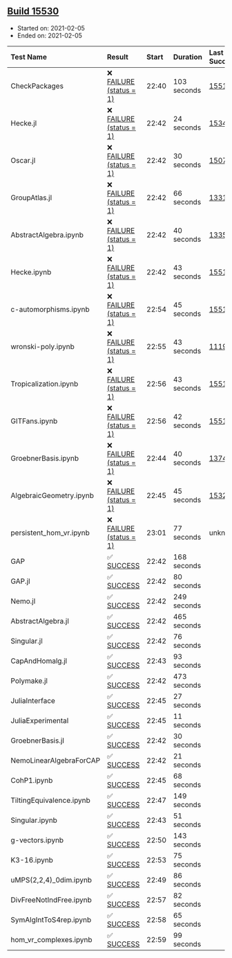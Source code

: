 ## [Build 15530](https://oscarci.mathematik.uni-kl.de/job/oscar/15530/)

* Started on: 2021-02-05
* Ended on: 2021-02-05

| Test Name    | Result | Start | Duration | Last Success | First Failure |
|:-------------|:-------|:------|:---------|:-------------|:--------------|
| CheckPackages | ❌ [FAILURE (status = 1)](https://oscarci.mathematik.uni-kl.de/job/oscar/15530/artifact/logs/build-15530/CheckPackages.log) | 22:40 | 103 seconds | [15514](https://oscarci.mathematik.uni-kl.de/job/oscar/15514/) | [15515](https://oscarci.mathematik.uni-kl.de/job/oscar/15515/) |
| Hecke.jl | ❌ [FAILURE (status = 1)](https://oscarci.mathematik.uni-kl.de/job/oscar/15530/artifact/logs/build-15530/Hecke.jl.log) | 22:42 | 24 seconds | [15344](https://oscarci.mathematik.uni-kl.de/job/oscar/15344/) | [15348](https://oscarci.mathematik.uni-kl.de/job/oscar/15348/) |
| Oscar.jl | ❌ [FAILURE (status = 1)](https://oscarci.mathematik.uni-kl.de/job/oscar/15530/artifact/logs/build-15530/Oscar.jl.log) | 22:42 | 30 seconds | [15079](https://oscarci.mathematik.uni-kl.de/job/oscar/15079/) | [15080](https://oscarci.mathematik.uni-kl.de/job/oscar/15080/) |
| GroupAtlas.jl | ❌ [FAILURE (status = 1)](https://oscarci.mathematik.uni-kl.de/job/oscar/15530/artifact/logs/build-15530/GroupAtlas.jl.log) | 22:42 | 66 seconds | [13311](https://oscarci.mathematik.uni-kl.de/job/oscar/13311/) | [13312](https://oscarci.mathematik.uni-kl.de/job/oscar/13312/) |
| AbstractAlgebra.ipynb | ❌ [FAILURE (status = 1)](https://oscarci.mathematik.uni-kl.de/job/oscar/15530/artifact/logs/build-15530/AbstractAlgebra.ipynb.log) | 22:42 | 40 seconds | [13355](https://oscarci.mathematik.uni-kl.de/job/oscar/13355/) | [13356](https://oscarci.mathematik.uni-kl.de/job/oscar/13356/) |
| Hecke.ipynb | ❌ [FAILURE (status = 1)](https://oscarci.mathematik.uni-kl.de/job/oscar/15530/artifact/logs/build-15530/Hecke.ipynb.log) | 22:42 | 43 seconds | [15514](https://oscarci.mathematik.uni-kl.de/job/oscar/15514/) | [15515](https://oscarci.mathematik.uni-kl.de/job/oscar/15515/) |
| c-automorphisms.ipynb | ❌ [FAILURE (status = 1)](https://oscarci.mathematik.uni-kl.de/job/oscar/15530/artifact/logs/build-15530/c-automorphisms.ipynb.log) | 22:54 | 45 seconds | [15514](https://oscarci.mathematik.uni-kl.de/job/oscar/15514/) | [15515](https://oscarci.mathematik.uni-kl.de/job/oscar/15515/) |
| wronski-poly.ipynb | ❌ [FAILURE (status = 1)](https://oscarci.mathematik.uni-kl.de/job/oscar/15530/artifact/logs/build-15530/wronski-poly.ipynb.log) | 22:55 | 43 seconds | [11192](https://oscarci.mathematik.uni-kl.de/job/oscar/11192/) | [11193](https://oscarci.mathematik.uni-kl.de/job/oscar/11193/) |
| Tropicalization.ipynb | ❌ [FAILURE (status = 1)](https://oscarci.mathematik.uni-kl.de/job/oscar/15530/artifact/logs/build-15530/Tropicalization.ipynb.log) | 22:56 | 43 seconds | [15514](https://oscarci.mathematik.uni-kl.de/job/oscar/15514/) | [15515](https://oscarci.mathematik.uni-kl.de/job/oscar/15515/) |
| GITFans.ipynb | ❌ [FAILURE (status = 1)](https://oscarci.mathematik.uni-kl.de/job/oscar/15530/artifact/logs/build-15530/GITFans.ipynb.log) | 22:56 | 42 seconds | [15514](https://oscarci.mathematik.uni-kl.de/job/oscar/15514/) | [15515](https://oscarci.mathematik.uni-kl.de/job/oscar/15515/) |
| GroebnerBasis.ipynb | ❌ [FAILURE (status = 1)](https://oscarci.mathematik.uni-kl.de/job/oscar/15530/artifact/logs/build-15530/GroebnerBasis.ipynb.log) | 22:44 | 40 seconds | [13748](https://oscarci.mathematik.uni-kl.de/job/oscar/13748/) | [13749](https://oscarci.mathematik.uni-kl.de/job/oscar/13749/) |
| AlgebraicGeometry.ipynb | ❌ [FAILURE (status = 1)](https://oscarci.mathematik.uni-kl.de/job/oscar/15530/artifact/logs/build-15530/AlgebraicGeometry.ipynb.log) | 22:45 | 45 seconds | [15322](https://oscarci.mathematik.uni-kl.de/job/oscar/15322/) | [15323](https://oscarci.mathematik.uni-kl.de/job/oscar/15323/) |
| persistent_hom_vr.ipynb | ❌ [FAILURE (status = 1)](https://oscarci.mathematik.uni-kl.de/job/oscar/15530/artifact/logs/build-15530/persistent_hom_vr.ipynb.log) | 23:01 | 77 seconds | unknown | unknown |
| GAP | ✅ [SUCCESS](https://oscarci.mathematik.uni-kl.de/job/oscar/15530/artifact/logs/build-15530/GAP.log) | 22:42 | 168 seconds |  |  |
| GAP.jl | ✅ [SUCCESS](https://oscarci.mathematik.uni-kl.de/job/oscar/15530/artifact/logs/build-15530/GAP.jl.log) | 22:42 | 80 seconds |  |  |
| Nemo.jl | ✅ [SUCCESS](https://oscarci.mathematik.uni-kl.de/job/oscar/15530/artifact/logs/build-15530/Nemo.jl.log) | 22:42 | 249 seconds |  |  |
| AbstractAlgebra.jl | ✅ [SUCCESS](https://oscarci.mathematik.uni-kl.de/job/oscar/15530/artifact/logs/build-15530/AbstractAlgebra.jl.log) | 22:42 | 465 seconds |  |  |
| Singular.jl | ✅ [SUCCESS](https://oscarci.mathematik.uni-kl.de/job/oscar/15530/artifact/logs/build-15530/Singular.jl.log) | 22:42 | 76 seconds |  |  |
| CapAndHomalg.jl | ✅ [SUCCESS](https://oscarci.mathematik.uni-kl.de/job/oscar/15530/artifact/logs/build-15530/CapAndHomalg.jl.log) | 22:43 | 93 seconds |  |  |
| Polymake.jl | ✅ [SUCCESS](https://oscarci.mathematik.uni-kl.de/job/oscar/15530/artifact/logs/build-15530/Polymake.jl.log) | 22:42 | 473 seconds |  |  |
| JuliaInterface | ✅ [SUCCESS](https://oscarci.mathematik.uni-kl.de/job/oscar/15530/artifact/logs/build-15530/JuliaInterface.log) | 22:45 | 27 seconds |  |  |
| JuliaExperimental | ✅ [SUCCESS](https://oscarci.mathematik.uni-kl.de/job/oscar/15530/artifact/logs/build-15530/JuliaExperimental.log) | 22:45 | 11 seconds |  |  |
| GroebnerBasis.jl | ✅ [SUCCESS](https://oscarci.mathematik.uni-kl.de/job/oscar/15530/artifact/logs/build-15530/GroebnerBasis.jl.log) | 22:42 | 30 seconds |  |  |
| NemoLinearAlgebraForCAP | ✅ [SUCCESS](https://oscarci.mathematik.uni-kl.de/job/oscar/15530/artifact/logs/build-15530/NemoLinearAlgebraForCAP.log) | 22:42 | 21 seconds |  |  |
| CohP1.ipynb | ✅ [SUCCESS](https://oscarci.mathematik.uni-kl.de/job/oscar/15530/artifact/logs/build-15530/CohP1.ipynb.log) | 22:45 | 68 seconds |  |  |
| TiltingEquivalence.ipynb | ✅ [SUCCESS](https://oscarci.mathematik.uni-kl.de/job/oscar/15530/artifact/logs/build-15530/TiltingEquivalence.ipynb.log) | 22:47 | 149 seconds |  |  |
| Singular.ipynb | ✅ [SUCCESS](https://oscarci.mathematik.uni-kl.de/job/oscar/15530/artifact/logs/build-15530/Singular.ipynb.log) | 22:43 | 51 seconds |  |  |
| g-vectors.ipynb | ✅ [SUCCESS](https://oscarci.mathematik.uni-kl.de/job/oscar/15530/artifact/logs/build-15530/g-vectors.ipynb.log) | 22:50 | 143 seconds |  |  |
| K3-16.ipynb | ✅ [SUCCESS](https://oscarci.mathematik.uni-kl.de/job/oscar/15530/artifact/logs/build-15530/K3-16.ipynb.log) | 22:53 | 75 seconds |  |  |
| uMPS(2,2,4)_0dim.ipynb | ✅ [SUCCESS](https://oscarci.mathematik.uni-kl.de/job/oscar/15530/artifact/logs/build-15530/uMPS-2-2-4-_0dim.ipynb.log) | 22:49 | 86 seconds |  |  |
| DivFreeNotIndFree.ipynb | ✅ [SUCCESS](https://oscarci.mathematik.uni-kl.de/job/oscar/15530/artifact/logs/build-15530/DivFreeNotIndFree.ipynb.log) | 22:57 | 82 seconds |  |  |
| SymAlgIntToS4rep.ipynb | ✅ [SUCCESS](https://oscarci.mathematik.uni-kl.de/job/oscar/15530/artifact/logs/build-15530/SymAlgIntToS4rep.ipynb.log) | 22:58 | 65 seconds |  |  |
| hom_vr_complexes.ipynb | ✅ [SUCCESS](https://oscarci.mathematik.uni-kl.de/job/oscar/15530/artifact/logs/build-15530/hom_vr_complexes.ipynb.log) | 22:59 | 99 seconds |  |  |
